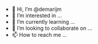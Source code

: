 - 👋 Hi, I’m @demarijm
- 👀 I’m interested in ...
- 🌱 I’m currently learning ...
- 💞️ I’m looking to collaborate on ...
- 📫 How to reach me ...

<!---
demarijm/demarijm is a ✨ special ✨ repository because its `README.md` (this file) appears on your GitHub profile.
You can click the Preview link to take a look at your changes.
--->
